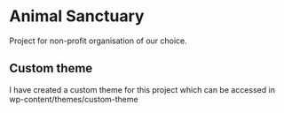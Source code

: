 # Animal Sanctuary

Project for non-profit organisation of our choice.

## Custom theme

I have created a custom theme for this project which can be accessed in wp-content/themes/custom-theme
